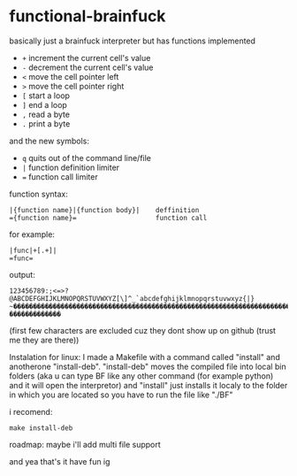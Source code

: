 # functional-brainfuck
basically just a brainfuck interpreter but has functions implemented

* `+` increment the current cell's value
* `-` decrement the current cell's value
* `<` move the cell pointer left
* `>` move the cell pointer right
* `[` start a loop
* `]` end a loop
* `,` read a byte
* `.` print a byte

and the new symbols:

* `q` quits out of the command line/file
* `|` function definition limiter
* `=` function call limiter


function syntax:

    |{function name}|{function body}|    deffinition 
    ={function name}=                    function call    


for example:

    |func|+[.+]|
    =func=

output:




    123456789:;<=>?@ABCDEFGHIJKLMNOPQRSTUVWXYZ[\]^_`abcdefghijklmnopqrstuvwxyz{|}   ~�������������������������������������������������������������������������������������������������������������������   �������������    

(first few characters are excluded cuz they dont show up on github (trust me they are there))

Instalation for linux:
I made a Makefile with a command called "install" and anotherone "install-deb".
"install-deb" moves the compiled file into local bin folders (aka u can type BF like any other command (for example python) and it will open the interpretor) and "install" just installs it localy to the folder in which you are located so you have to run the file like "./BF"
    
i recomend:  
  
    make install-deb


roadmap:
maybe i'll add multi file support

and yea that's it have fun ig 



